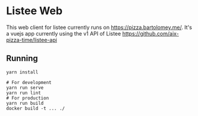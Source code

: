 # Listee Web

This web client for listee currently runs on <https://pizza.bartolomey.me/>.
It's a vuejs app currently using the v1 API of Listee <https://github.com/aix-pizza-time/listee-api>

## Running

```
yarn install

# For development
yarn run serve 
yarn run lint
# For production
yarn run build
docker build -t ... ./
```
